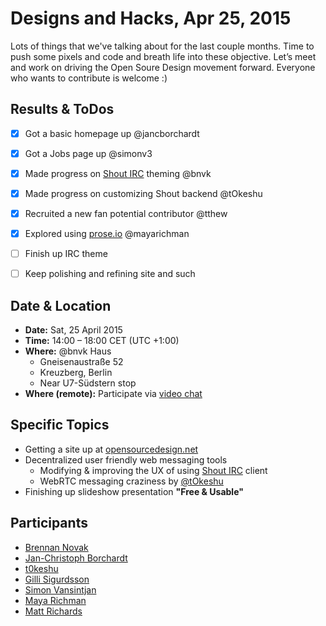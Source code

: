 # Designs and Hacks, Apr 25, 2015

Lots of things that we've talking about for the last couple months. Time to push some pixels and code and breath life into these objective. Let’s meet and work on driving the Open Soure Design movement forward. Everyone who wants to contribute is welcome :)


## Results & ToDos

- [X] Got a basic homepage up @jancborchardt
- [X] Got a Jobs page up @simonv3
- [X] Made progress on [Shout IRC](https://github.com/bnvk/shout) theming @bnvk 
- [X] Made progress on customizing Shout backend @tOkeshu
- [X] Recruited a new fan potential contributor @tthew 
- [X] Explored using [prose.io](http://prose.io) @mayarichman
- [ ] Finish up IRC theme
- [ ] Keep polishing and refining site and such


## Date & Location

- **Date:** Sat, 25 April 2015
- **Time:** 14:00 – 18:00 CET (UTC +1:00)
- **Where:** @bnvk Haus
	- Gneisenaustraße 52
	- Kreuzberg, Berlin
	- Near U7-Südstern stop
- **Where (remote):** Participate via [video chat](https://appear.in/opensourcedesign)


## Specific Topics

* Getting a site up at [opensourcedesign.net](http://opensourcedesign.net)
* Decentralized user friendly web messaging tools
	* Modifying & improving the UX of using [Shout IRC](http://shout-irc.com) client
	* WebRTC messaging craziness by [@tOkeshu](https://github.com/tOkeshu)
* Finishing up slideshow presentation **"Free & Usable"**


## Participants

* [Brennan Novak](https://github.com/bnvk)
* [Jan-Christoph Borchardt](https://github.com/jancborchardt)
* [t0keshu](https://github.com/tOkeshu)
* [Gilli Sigurdsson](https://github.com/gillisig)
* [Simon Vansintjan](https://github.com/simonv3)
* [Maya Richman](https://github.com/mayarichman)
* [Matt Richards](https://github.com/tthew)
